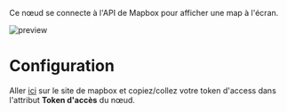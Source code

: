 Ce nœud se connecte à l'API de Mapbox pour afficher une map à l'écran.

![preview](/images/mapbox/preview.png)

# Configuration

Aller [ici](https://www.mapbox.com/install/) sur le site de mapbox et copiez/collez votre token d'access dans l'attribut **Token d'accès** du nœud.

